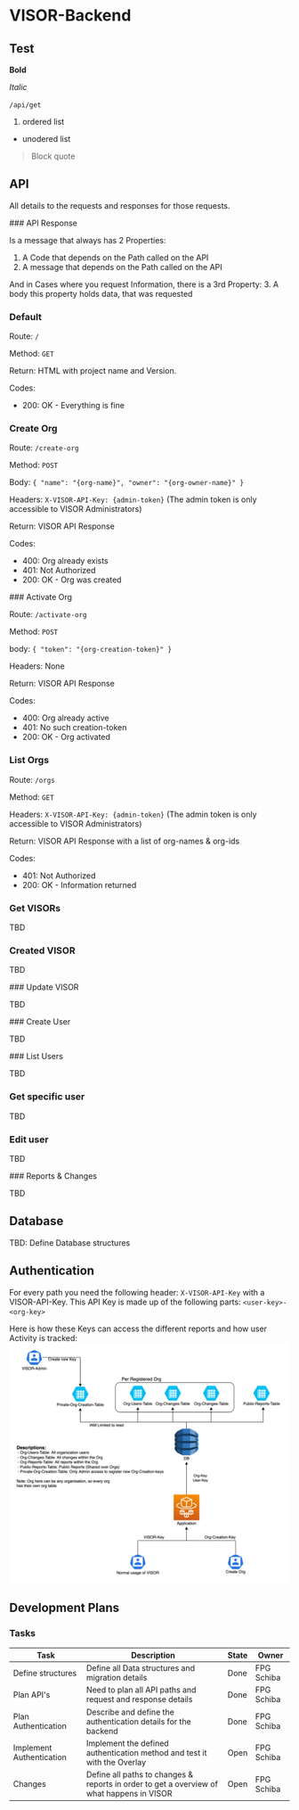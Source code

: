 # VISOR-Backend

## Test
**Bold**

*Italic*

`/api/get`

1. ordered list

+ unodered list


> Block quote

## API
All details to the requests and responses for those requests.

### API Response

Is a message that always has 2 Properties:
 1. A Code that depends on the Path called on the API
 2. A message that depends on the Path called on the API

And in Cases where you request Information, there is a 3rd Property:
 3. A body this property holds data, that was requested

### Default

Route: `/`

Method: `GET`

Return: HTML with project name and Version.

Codes:
+ 200: OK - Everything is fine

### Create Org

Route: `/create-org`

Method: `POST`

Body: `{ "name": "{org-name}", "owner": "{org-owner-name}" }`

Headers: `X-VISOR-API-Key: {admin-token}` (The admin token is only accessible to VISOR Administrators)

Return: VISOR API Response

Codes:
 + 400: Org already exists
 + 401: Not Authorized
 + 200: OK - Org was created

### Activate Org

Route: `/activate-org`

Method: `POST`

body: `{ "token": "{org-creation-token}" }`

Headers: None

Return: VISOR API Response

Codes:
 + 400: Org already active
 + 401: No such creation-token
 + 200: OK - Org activated

### List Orgs

Route: `/orgs`

Method: `GET`

Headers: `X-VISOR-API-Key: {admin-token}` (The admin token is only accessible to VISOR Administrators)

Return: VISOR API Response with a list of org-names & org-ids

Codes:
 + 401: Not Authorized
 + 200: OK - Information returned

### Get VISORs

TBD

### Created VISOR

TBD

### Update VISOR

TBD

### Create User

TBD

### List Users

TBD

### Get specific user

TBD

### Edit user

TBD

### Reports & Changes

TBD

## Database

TBD: Define Database structures

## Authentication
For every path you need the following header:
`X-VISOR-API-Key`
with a VISOR-API-Key. This API Key is made up of the following parts:
`<user-key>-<org-key>`

Here is how these Keys can access the different reports and how user Activity is tracked:
![The Overview of the Backend / Database architecture for VISOR.](/images/VISOR-Backend-Overview.png "VISOR Overview Diagram")

## Development Plans

### Tasks
| Task | Description | State | Owner |
|------|-------------|-------|-------|
| Define structures | Define all Data structures and migration details | Done | FPG Schiba |
| Plan API's | Need to plan all API paths and request and response details | Done | FPG Schiba |
| Plan Authentication | Describe and define the authentication details for the backend | Done | FPG Schiba |
| Implement Authentication | Implement the defined authentication method and test it with the Overlay | Open | FPG Schiba |
| Changes | Define all paths to changes & reports in order to get a overview of what happens in VISOR | Open | FPG Schiba |
